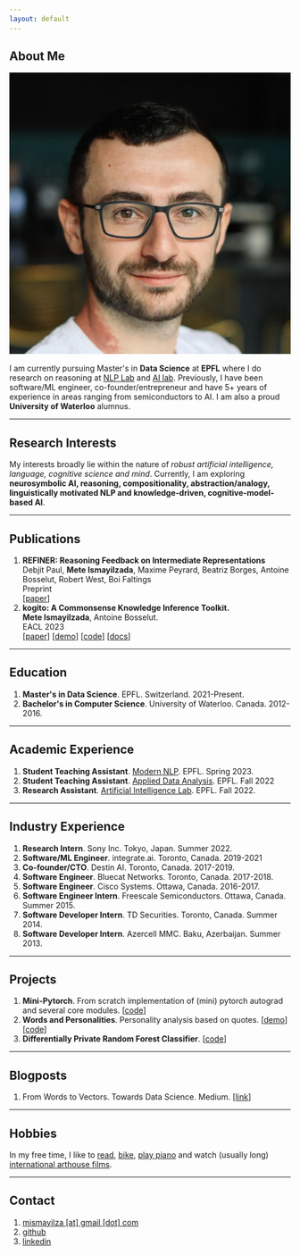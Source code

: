 ```yaml
---
layout: default
---
```

## <span class="section-bar"></span> About Me

<img class="profile-picture" src="profile-picture.jpeg">

I am currently pursuing Master's in **Data Science** at **EPFL** where I do research on reasoning at [NLP Lab](https://nlp.epfl.ch) and [AI lab](https://lia.epfl.ch/). Previously, I have been software/ML engineer, co-founder/entrepreneur and have 5+ years of experience in areas ranging from semiconductors to AI. I am also a proud **University of Waterloo** alumnus.


--- 

## <span class="section-bar"></span> Research Interests

My interests broadly lie within the nature of *robust artificial intelligence, language, cognitive science and mind*. Currently, I am exploring **neurosymbolic AI, reasoning, compositionality, abstraction/analogy, linguistically motivated NLP and knowledge-driven, cognitive-model-based AI**.  


--- 

## <span class="section-bar"></span> Publications
1. **REFINER: Reasoning Feedback on Intermediate Representations**<br/>
<span class="authors">Debjit Paul, **Mete Ismayilzada**, Maxime Peyrard, Beatriz Borges, Antoine Bosselut, Robert West, Boi Faltings</span><br/>
<span class="conference">Preprint</span><br/>
[[paper](https://arxiv.org/abs/2304.01904)]
2. **kogito: A Commonsense Knowledge Inference Toolkit.**<br/>
<span class="authors">**Mete Ismayilzada**, Antoine Bosselut.</span><br/>
<span class="conference">EACL 2023</span><br/>
[[paper](https://arxiv.org/abs/2211.08451)] [[demo](https://kogito.live)] [[code](https://github.com/epfl-nlp/kogito)] [[docs](https://kogito.readthedocs.io)]

---

## <span class="section-bar"></span> Education

1. **Master's in Data Science**. EPFL. Switzerland. <span class="dates">2021-Present.</span>
2. **Bachelor's in Computer Science**. University of Waterloo. Canada. <span class="dates">2012-2016.</span>

--- 

## <span class="section-bar"></span> Academic Experience

1. **Student Teaching Assistant**. [Modern NLP](https://nlp.epfl.ch/cs-552-modern-nlp/). EPFL. <span class="dates">Spring 2023.</span>
2. **Student Teaching Assistant**. [Applied Data Analysis](https://dlab.epfl.ch/teaching/fall2022/cs401/). EPFL. <span class="dates">Fall 2022</span>
3. **Research Assistant**. [Artificial Intelligence Lab](https://lia.epfl.ch/). EPFL. <span class="dates">Fall 2022.</span>

---

## <span class="section-bar"></span> Industry Experience

1. **Research Intern**. Sony Inc. Tokyo, Japan. <span class="dates">Summer 2022.</span>
2. **Software/ML Engineer**. integrate.ai. Toronto, Canada. <span class="dates">2019-2021</span>
3. **Co-founder/CTO**. Destin AI. Toronto, Canada. <span class="dates">2017-2019.</span>
3. **Software Engineer**. Bluecat Networks. Toronto, Canada. <span class="dates">2017-2018.</span>
4. **Software Engineer**. Cisco Systems. Ottawa, Canada. <span class="dates">2016-2017.</span>
5. **Software Engineer Intern**. Freescale Semiconductors. Ottawa, Canada. <span class="dates">Summer 2015.</span>
6. **Software Developer Intern**. TD Securities. Toronto, Canada. <span class="dates">Summer 2014.</span>
7. **Software Developer Intern**. Azercell MMC. Baku, Azerbaijan. <span class="dates">Summer 2013.</span>

---

## <span class="section-bar"></span> Projects
1. **Mini-Pytorch**. From scratch implementation of (mini) pytorch autograd and several core modules. [[code](https://github.com/mismayil/mini-pytorch)]
2. **Words and Personalities**. Personality analysis based on quotes. [[demo](https://mismayil.github.io/words-personalities)] [[code](https://github.com/mismayil/words-personalities)]
3. **Differentially Private Random Forest Classifier**. [[code](https://github.com/IBM/differential-privacy-library/releases/tag/0.5.0)]

---

## <span class="section-bar"></span> Blogposts
1. From Words to Vectors. Towards Data Science. Medium. [[link](https://medium.com/towards-data-science/from-words-to-vectors-e24f0977193e)]

---

## <span class="section-bar"></span> Hobbies
In my free time, I like to [read](https://www.goodreads.com/user/show/34889251-mete-ismayil), [bike](https://www.strava.com/athletes/33241990), [play piano](https://youtube.com/playlist?list=PLWgqALhmmentLA30W40VUV6HXOHH0n6z-) and watch (usually long) [international arthouse films](https://boxd.it/ggyee).

---


## <span class="section-bar"></span> Contact
1. [mismayilza [at] gmail [dot] com](mailto:)
2. [github](https://github.com/mismayil)
3. [linkedin](https://www.linkedin.com/in/mismayilzada)
